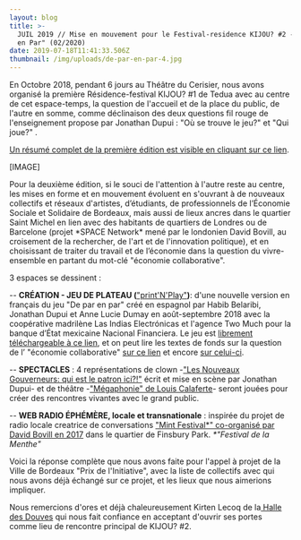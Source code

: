 ```yaml
---
layout: blog
title: >-
  JUIL 2019 // Mise en mouvement pour le Festival-residence KIJOU? #2 - "de Par
  en Par" (02/2020)
date: 2019-07-18T11:41:33.506Z
thumbnail: /img/uploads/de-par-en-par-4.jpg
---
```

En Octobre 2018, pendant 6 jours au Théâtre du Cerisier, nous avons organisé la première Résidence-festival KIJOU? #1 de Tedua avec au centre de cet espace-temps, la question de l'accueil et de la place du public, de l'autre en somme, comme déclinaison des deux questions fil rouge de l'enseignement propose par Jonathan Dupui : "Où se trouve le jeu?" et "Qui joue?" .

[Un résumé complet de la première édition est visible en cliquant sur ce lien](https://www.association-tedua.fr/accueil/kijou/).

\[IMAGE]

Pour la deuxième édition, si le souci de l'attention à l'autre reste au centre, les mises en forme et en mouvement évoluent en s'ouvrant à de nouveaux collectifs et réseaux d'artistes, d’étudiants, de professionnels de l’Économie Sociale et Solidaire de Bordeaux, mais aussi de lieux ancres dans le quartier Saint Michel en lien avec des habitants de quartiers de Londres ou de Barcelone (projet \*SPACE Network\* mené par le londonien David Bovill, au croisement de la rechercher, de l'art et de l'innovation politique), et en choisissant de traiter du travail et de l’économie dans la question du vivre-ensemble en partant du mot-clé "économie collaborative".

3 espaces se dessinent :

\-- **CRÉATION - JEU DE PLATEAU (**["print'N'Play"](http://savoirscommuns.comptoir.net/ludobox)**)**: d'une nouvelle version en français du jeu "De par en par" créé en espagnol par Habib Belaribi, Jonathan Dupui et Anne Lucie Dumay en août-septembre 2018 avec la coopérative madrilène Las Indias Electrónicas et l'agence Two Much pour la banque d’État mexicaine Nacional Financiera. Le jeu est [librement téléchargeable à ce lien](https://www.nafin.com/portalnf/content/economia-colaborativa/para_par_juego.html), et on peut lire les textes de fonds sur la question de l’ "économie collaborative" [sur ce lien](https://www.nafin.com/portalnf/content/economia-colaborativa/espiritu_tiempos.html) et encore [sur celui-ci](https://www.nafin.com/portalnf/content/economia-colaborativa/pasar_accion.html).

\-- **SPECTACLES** : 4 représentations de clown -["Les Nouveaux Gouverneurs: qui est le patron ici?!"](https://www.association-tedua.fr/blogs/juin-2019-week-end-portes-ouvertes-et-representations-du-spectacle-de-latelier-clown-amateur/) écrit et mise en scène par Jonathan Dupui- et de théâtre -["Mégaphonie" de Louis Calaferte](http://www.bordonor.org/ce-mois-au-theatre-la-boite-a-jouer/)- seront jouées pour créer des rencontres vivantes avec le grand public.

\-- **WEB RADIO ÉPHÉMÈRE, locale et transnationale** : inspirée du projet de radio locale creatrice de conversations ["Mint Festival*" co-organisé par David Bovill en 2017](http://david.feast.fm/view/community-festival/view/internet-enabled-local-radio/view/radio-garden) dans le quartier de Finsbury Park. _\*"Festival de la Menthe"_

Voici la réponse complète que nous avons faite pour l'appel à projet de la Ville de Bordeaux "Prix de l'Initiative", avec la liste de collectifs avec qui nous avons déjà échangé sur ce projet, et les lieux que nous aimerions impliquer.

Nous remercions d'ores et déjà chaleureusement Kirten Lecoq de la[ Halle des Douves](https://www.douves.org/) qui nous fait confiance en acceptant d'ouvrir ses portes comme lieu de rencontre principal de KIJOU? #2.
